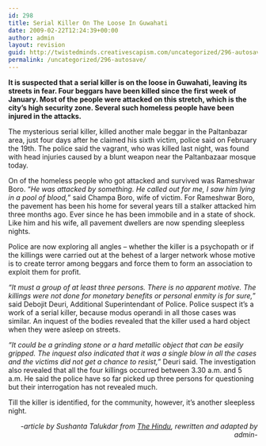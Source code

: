 ```yaml
---
id: 298
title: Serial Killer On The Loose In Guwahati
date: 2009-02-22T12:24:39+00:00
author: admin
layout: revision
guid: http://twistedminds.creativescapism.com/uncategorized/296-autosave/
permalink: /uncategorized/296-autosave/
---
```

<p class="dropcap-first">
  <strong>It is suspected that a serial killer is on the loose in Guwahati, leaving its streets in fear. Four beggars have been killed since the first week of January. Most of the people were attacked on this stretch, which is the city&#8217;s high security zone. Several such homeless people have been injured in the attacks. </strong>
</p>

The mysterious serial killer, killed another male beggar in the Paltanbazar area, just four days after he claimed his sixth victim, police said on February the 19th. The police said the vagrant, who was killed last night, was found with head injuries caused by a blunt weapon near the Paltanbazaar mosque today.

On of the homeless people who got attacked and survived was Rameshwar Boro. &#8220;_He was attacked by something. He called out for me, I saw him lying in a pool of blood,_&#8221; said Champa Boro, wife of victim. For Rameshwar Boro, the pavement has been his home for several years till a stalker attacked him three months ago. Ever since he has been immobile and in a state of shock. Like him and his wife, all pavement dwellers are now spending sleepless nights.

Police are now exploring all angles – whether the killer is a psychopath or if the killings were carried out at the behest of a larger network whose motive is to create terror among beggars and force them to form an association to exploit them for profit.

_&#8220;It must a group of at least three persons. There is no apparent motive. The killings were not done for monetary benefits or personal enmity is for sure,_&#8221; said Debojit Deuri, Additional Superintendant of Police. Police suspect it&#8217;s a work of a serial killer, because modus operandi in all those cases was similar. An inquest of the bodies revealed that the killer used a hard object when they were asleep on streets.

_“It could be a grinding stone or a hard metallic object that can be easily gripped. The inquest also indicated that it was a single blow in all the cases and the victims did not get a chance to resist,”_ Deuri said. The investigation also revealed that all the four killings occurred between 3.30 a.m. and 5 a.m. He said the police have so far picked up three persons for questioning but their interrogation has not revealed much.

Till the killer is identified, for the community, however, it&#8217;s another sleepless night.

<p style="text-align: right;">
  <em>-article by Sushanta Talukdar from <a title="the hindu" href="http://www.hindu.com">The Hindu</a>, rewritten and adapted by admin-</em>
</p>